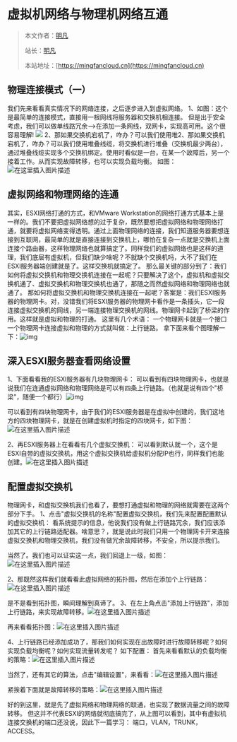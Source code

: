 # 虚拟机网络与物理机网络互通

> 本文作者：[明凡]()
>
> 站长：[明凡]()
>
> 本站地址：[https://mingfancloud.cn](https://mingfancloud.cn)


## 物理连接模式（一）

我们先来看看真实情况下的网络连接，之后逐步进入到虚拟网络。
1、如图：这个是最简单的连接模式，直接用一根网线将服务器和交换机相连接。
但是出于安全考虑，我们可以做单线路冗余—>在添加一条网线，双网卡，实现高可用。这个很容易理解! ![](https://mingfanweb-img.obs.cn-north-4.myhuaweicloud.com/University-studies/xu-ni-hua/Linux-learning/1-xu-ni-ji/1-1.png)
2、那如果交换机宕机了，咋办？可以我们使用堆2、那如果交换机宕机了，咋办？可以我们使用堆叠线缆，将交换机进行堆叠（交换机最少两台），通过堆叠线缆实现多个交换机绑定。使用时看似是一台，在某一个故障后，另一个接着工作。从而实现故障转移，也可以实现负载均衡。
如图：![在这里插入图片描述](https://mingfanweb-img.obs.cn-north-4.myhuaweicloud.com/University-studies/xu-ni-hua/Linux-learning/1-xu-ni-ji/1-2.png)

## 虚拟网络和物理网络的连通

其实，ESXI网络打通的方式，和VMware Workstation的网络打通方式基本上是一样的。我们不要把虚拟网络想的过于复杂，既然要想把虚拟网络和物理网络打通，就要将虚拟网络变得透明。通过上面物理网络的连接，我们知道服务器要想连接到互联网，最简单的就是直接连接到交换机上，哪怕在复杂一点就是交换机上面连接个路由器，这样物理网络也就算搞定了。同样我们的虚拟网络也是这样的道理，我们底层有虚拟机，但我们缺少啥呢？不就缺个交换机吗，大不了我们在ESXI服务器端创建就是了。这样交换机就搞定了。
那么最关键的部分到了：我们如何将虚拟交换机和物理交换机连接在一起呢？只要解决了这个，虚拟机和虚拟交换机通了、虚拟交换机和物理交换机也通了，那随之而然虚拟网络和物理网络也就通了。
那如何将虚拟交换机和物理交换机连接在一起呢？答案是：我们ESXI服务器的物理网卡。对，没错我们将ESXI服务器的物理网卡看作是一条插头，它一段连接虚拟交换机的网线，另一端连接物理交换机的网线。物理网卡起到了桥梁的作用。这样就是虚拟和物理的打通。
这里有几个术语：
一个物理网卡就是一个接口
一个物理网卡连接虚拟和物理的方式就叫做：上行链路。
拿下面来看个图理解一下：![img](https://mingfanweb-img.obs.cn-north-4.myhuaweicloud.com/University-studies/xu-ni-hua/Linux-learning/1-xu-ni-ji/1-3.png)

## 深入ESXI服务器查看网络设置

1、下面看看我的ESXI服务器有几块物理网卡：
可以看到有四块物理网卡，也就是说我们在连通虚拟网络和物理网络是可以有四条上行链路。（也就是说有四个"桥梁"，随便一个都行）![img](https://mingfanweb-img.obs.cn-north-4.myhuaweicloud.com/University-studies/xu-ni-hua/Linux-learning/1-xu-ni-ji/1-4.png)

可以看到有四块物理网卡，由于我们的ESXI服务器是在虚拟中创建的，我们这地方的四块物理网卡，就是在创建虚拟机时指定的四块网卡，如下图：![在这里插入图片描述](https://mingfanweb-img.obs.cn-north-4.myhuaweicloud.com/University-studies/xu-ni-hua/Linux-learning/1-xu-ni-ji/1-5.png)

2、再ESXI服务器上在看看有几个虚拟交换机：
可以看到默认就一个，这个是ESXI自带的虚拟交换机，用这个虚拟交换机给虚拟机分配IP也行，同样我们也能创建。![在这里插入图片描述](https://mingfanweb-img.obs.cn-north-4.myhuaweicloud.com/University-studies/xu-ni-hua/Linux-learning/1-xu-ni-ji/1-6.png)

## 配置虚拟交换机

物理网卡，和虚拟交换机我们也看了，要想打通虚拟和物理的网络就需要在这两个部分下手。
1、点击"虚拟交换机的名称"配置虚拟交换机，我们先来配置配置默认的虚拟交换机：
看系统提示的信息，他说我们没有做上行链路冗余，我们应该添加其它的上行链路适配器。啥意思？，就是说此时我们只用一个物理网卡开来连接虚拟交换机和物理交换机，我们没有做冗余故障转移，不安全，所以提示我们。

当然了。我们也可以证实这一点，我们回退上一级，如图：![在这里插入图片描述](https://mingfanweb-img.obs.cn-north-4.myhuaweicloud.com/University-studies/xu-ni-hua/Linux-learning/1-xu-ni-ji/1-7.png)

2、那既然这样我们就看看此虚拟网络的拓扑图，然后在添加个上行链路：![在这里插入图片描述](https://mingfanweb-img.obs.cn-north-4.myhuaweicloud.com/University-studies/xu-ni-hua/Linux-learning/1-xu-ni-ji/1-8.png)

是不是看到拓扑图，瞬间理解到真谛了。
3、在左上角点击"添加上行链路"，添加上行链路，来实现故障转移。![在这里插入图片描述](https://mingfanweb-img.obs.cn-north-4.myhuaweicloud.com/University-studies/xu-ni-hua/Linux-learning/1-xu-ni-ji/1-9.png)

再来看看拓扑图：![在这里插入图片描述](https://mingfanweb-img.obs.cn-north-4.myhuaweicloud.com/University-studies/xu-ni-hua/Linux-learning/1-xu-ni-ji/1-10.png)

4、上行链路已经添加成功了，那我们如何实现在出故障时进行故障转移呢？如何实现负载均衡呢？如何实现流量转发呢？
如下配置：
首先来看看默认的负载均衡的策略：![在这里插入图片描述](https://mingfanweb-img.obs.cn-north-4.myhuaweicloud.com/University-studies/xu-ni-hua/Linux-learning/1-xu-ni-ji/1-11.png)

当然了，还有其它的算法，点击"编辑设置"，来看看：![在这里插入图片描述](https://mingfanweb-img.obs.cn-north-4.myhuaweicloud.com/University-studies/xu-ni-hua/Linux-learning/1-xu-ni-ji/1-12.png)

紧挨着下面就是故障转移的策略：![在这里插入图片描述](https://mingfanweb-img.obs.cn-north-4.myhuaweicloud.com/University-studies/xu-ni-hua/Linux-learning/1-xu-ni-ji/1-13.png)


好的到这里，就是先了虚拟网络和物理网络的联通，也实现了数据流量之间的故障转移。
但这并不代表ESXI的网络就彻底搞完了，从上图可以看到，其中有虚拟机连接交换机的端口还没说，因此下一篇学习：
端口，VLAN，TRUNK，ACCESS。

